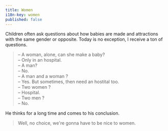 ```yaml
---
title: Women
i18n-key: women
published: false
---
```


Children often ask questions about how babies are made and attractions with the same gender or opposite. Today is no exception, I receive a ton of questions.

<!-- more -->

> – A woman, alone, can she make a baby?  
> – Only in an hospital.  
> – A man?  
> – No.  
> – A man and a woman ?  
> – Yes. But sometimes, then need an hostital too.  
> – Two women ?  
> – Hospital.  
> – Two men ?  
> – No.

He thinks for a long time and comes to his conclusion.

> Well, no choice, we're gonna have to be nice to women.